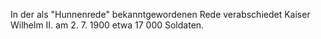 In der als "Hunnenrede" bekanntgewordenen Rede verabschiedet Kaiser Wilhelm II. am 2. 7. 1900 etwa 17 000 Soldaten. 